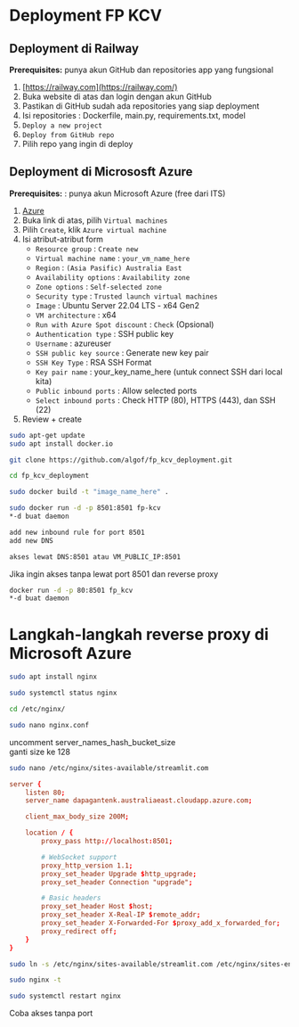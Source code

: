 # Deployment FP KCV

## Deployment di Railway

**Prerequisites:** punya akun GitHub dan repositories app yang fungsional

1. [https://railway.com](https://railway.com/)
2. Buka website di atas dan login dengan akun GitHub
3. Pastikan di GitHub sudah ada repositories yang siap deployment
4. Isi repositories : Dockerfile, main.py, requirements.txt, model
5. `Deploy a new project`
6. `Deploy from GitHub repo`
7. Pilih repo yang ingin di deploy 

## Deployment di Micrososft Azure

**Prerequisites:** : punya akun Microsoft Azure (free dari ITS)

1. [Azure](https://portal.azure.com/?Microsoft_Azure_Education_correlationId=c3c8a54e-f40c-4302-bd0a-015bc9a32c1a&Microsoft_Azure_Education_newA4E=true&Microsoft_Azure_Education_asoSubGuid=61a18394-4bb9-4f30-b719-636db39a8490#home)
2. Buka link di atas, pilih `Virtual machines`
3. Pilih `Create`, klik `Azure virtual machine`
4. Isi atribut-atribut form
    - `Resource group` : `Create new`
    - `Virtual machine name` : `your_vm_name_here`
    - `Region` : `(Asia Pasific) Australia East`
    - `Availability options` :  `Availability zone`
    - `Zone options` : `Self-selected zone`
    - `Security type` : `Trusted launch virtual machines`
    - `Image` : Ubuntu Server 22.04 LTS - x64 Gen2
    - `VM architecture` : x64
    - `Run with Azure Spot discount` : `Check` (Opsional)
    - `Authentication type` : SSH public key
    - `Username` : azureuser
    - `SSH public key source` : Generate new key pair
    - `SSH Key Type` : RSA SSH Format
    - `Key pair name` : your_key_name_here (untuk connect SSH dari local kita)
    - `Public inbound ports` : Allow selected ports
    - `Select inbound ports` : Check HTTP (80), HTTPS (443), dan SSH (22)
5. Review + create
```sh
sudo apt-get update
sudo apt install docker.io

git clone https://github.com/algof/fp_kcv_deployment.git

cd fp_kcv_deployment

sudo docker build -t "image_name_here" .

sudo docker run -d -p 8501:8501 fp-kcv
*-d buat daemon

add new inbound rule for port 8501
add new DNS

akses lewat DNS:8501 atau VM_PUBLIC_IP:8501
```
Jika ingin akses tanpa lewat port 8501 dan reverse proxy
```sh
docker run -d -p 80:8501 fp_kcv
*-d buat daemon
```

# Langkah-langkah reverse proxy di Microsoft Azure
```sh
sudo apt install nginx
```
```sh
sudo systemctl status nginx
```
```sh
cd /etc/nginx/
```
```sh
sudo nano nginx.conf
```
uncomment server_names_hash_bucket_size <br>
ganti size ke 128

```sh
sudo nano /etc/nginx/sites-available/streamlit.com
```
```conf
server {
    listen 80;
    server_name dapagantenk.australiaeast.cloudapp.azure.com;

    client_max_body_size 200M;

    location / {
        proxy_pass http://localhost:8501;

        # WebSocket support
        proxy_http_version 1.1;
        proxy_set_header Upgrade $http_upgrade;
        proxy_set_header Connection "upgrade";

        # Basic headers
        proxy_set_header Host $host;
        proxy_set_header X-Real-IP $remote_addr;
        proxy_set_header X-Forwarded-For $proxy_add_x_forwarded_for;
        proxy_redirect off;
    }
}
```
```sh
sudo ln -s /etc/nginx/sites-available/streamlit.com /etc/nginx/sites-enabled
```
```sh
sudo nginx -t
```

```sh
sudo systemctl restart nginx
```
Coba akses tanpa port